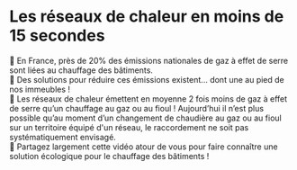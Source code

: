# Les réseaux de chaleur en moins de 15 secondes

🏢 En France, près de 20% des émissions nationales de gaz à effet de serre sont liées au chauffage des bâtiments.\
🎊 Des solutions pour réduire ces émissions existent... dont une au pied de nos immeubles !\
👏 Les réseaux de chaleur émettent en moyenne 2 fois moins de gaz à effet de serre qu’un chauffage au gaz ou au fioul ! Aujourd’hui il n’est plus possible qu’au moment d’un changement de chaudière au gaz ou au fioul sur un territoire équipé d'un réseau, le raccordement ne soit pas systématiquement envisagé.\
🎥 Partagez largement cette vidéo atour de vous pour faire connaître une solution écologique pour le chauffage des bâtiments !
